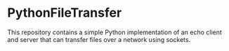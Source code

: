 # PythonFileTransfer
This repository contains a simple Python implementation of an echo client and server that can transfer files over a network using sockets.
